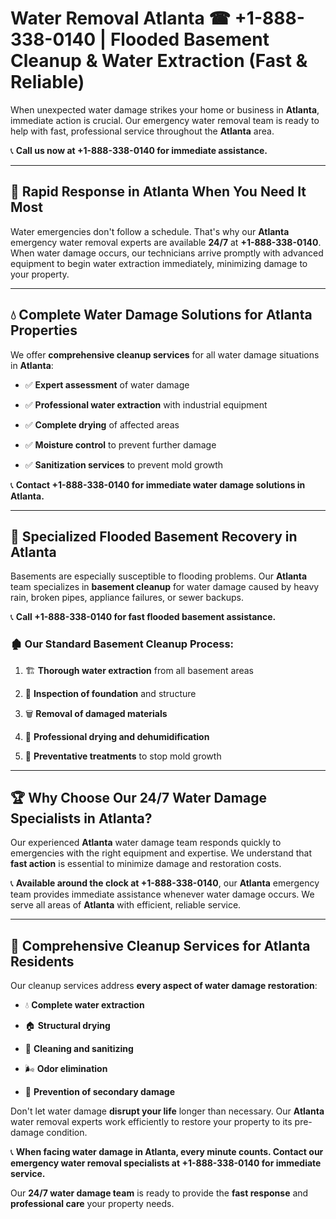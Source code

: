 # Water Removal Atlanta ☎ +1-888-338-0140 | Flooded Basement Cleanup & Water Extraction (Fast & Reliable)

When unexpected water damage strikes your home or business in **Atlanta**, immediate action is crucial. Our emergency water removal team is ready to help with fast, professional service throughout the **Atlanta** area. 

📞 **Call us now at +1-888-338-0140 for immediate assistance.**
---
## 🚀 Rapid Response in Atlanta When You Need It Most
Water emergencies don't follow a schedule. That's why our **Atlanta** emergency water removal experts are available **24/7** at **+1-888-338-0140**. When water damage occurs, our technicians arrive promptly with advanced equipment to begin water extraction immediately, minimizing damage to your property.
---
## 💧 Complete Water Damage Solutions for Atlanta Properties
We offer **comprehensive cleanup services** for all water damage situations in **Atlanta**:
- ✅ **Expert assessment** of water damage  
- ✅ **Professional water extraction** with industrial equipment  
- ✅ **Complete drying** of affected areas  
- ✅ **Moisture control** to prevent further damage  
- ✅ **Sanitization services** to prevent mold growth  
📞 **Contact +1-888-338-0140 for immediate water damage solutions in Atlanta.**
---
## 🌊 Specialized Flooded Basement Recovery in Atlanta
Basements are especially susceptible to flooding problems. Our **Atlanta** team specializes in **basement cleanup** for water damage caused by heavy rain, broken pipes, appliance failures, or sewer backups. 
📞 **Call +1-888-338-0140 for fast flooded basement assistance.**
### 🏚️ Our Standard Basement Cleanup Process:
1. 🏗️ **Thorough water extraction** from all basement areas  
2. 🔎 **Inspection of foundation** and structure  
3. 🗑️ **Removal of damaged materials**  
4. 💨 **Professional drying and dehumidification**  
5. 🚫 **Preventative treatments** to stop mold growth  
---
## 🏆 Why Choose Our 24/7 Water Damage Specialists in Atlanta?
Our experienced **Atlanta** water damage team responds quickly to emergencies with the right equipment and expertise. We understand that **fast action** is essential to minimize damage and restoration costs.
📞 **Available around the clock at +1-888-338-0140**, our **Atlanta** emergency team provides immediate assistance whenever water damage occurs. We serve all areas of **Atlanta** with efficient, reliable service.
---
## 🧹 Comprehensive Cleanup Services for Atlanta Residents
Our cleanup services address **every aspect of water damage restoration**:
- 💧 **Complete water extraction**  
- 🏠 **Structural drying**  
- 🧼 **Cleaning and sanitizing**  
- 🌬️ **Odor elimination**  
- 🚫 **Prevention of secondary damage**  
Don't let water damage **disrupt your life** longer than necessary. Our **Atlanta** water removal experts work efficiently to restore your property to its pre-damage condition.
📞 **When facing water damage in Atlanta, every minute counts. Contact our emergency water removal specialists at +1-888-338-0140 for immediate service.**
Our **24/7 water damage team** is ready to provide the **fast response** and **professional care** your property needs.

